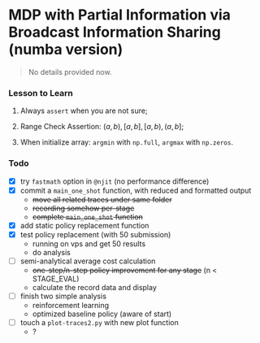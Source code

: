 # MDP with Partial Information via Broadcast Information Sharing (numba version)

> No details provided now.

### Lesson to Learn

1) Always `assert` when you are not sure;

2) Range Check Assertion: $(a,b), [a,b], [a,b), (a,b]$;

3) When initialize array: `argmin` with `np.full`, `argmax` with `np.zeros`.

### Todo

- [x] try `fastmath` option in `@njit` (no performance difference)
- [x] commit a `main_one_shot` function, with reduced and formatted output
    - ~~move all related traces under same folder~~
    - ~~recording somehow per-stage~~
    - ~~complete `main_one_shot` function~~
- [x] add static policy replacement function
- [x] test policy replacement (with 50 submission)
    - running on vps and get 50 results
    - do analysis
- [ ] semi-analytical average cost calculation
    - ~~one-step/n-step policy improvement for any stage~~ (n < STAGE_EVAL)
    - calculate the record data and display
- [ ] finish two simple analysis
    - reinforcement learning
    - optimized baseline policy (aware of start)
- [ ] touch a `plot-traces2.py` with new plot function
    - ?